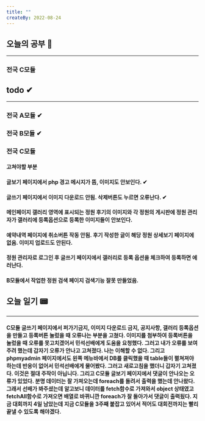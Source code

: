 ```yaml
---
title: ""
createBy: 2022-08-24
---
```

## 오늘의 공부 🎉
---
### 전국 C모듈

## todo ✔
---
### 전국 A모듈 ✔
### 전국 B모듈 ✔
### 전국 C모듈
#### 고쳐야할 부분
#### 글보기 페이지에서 php 경고 메시지가 뜸, 이미지도 안보인다. ✔
#### 글쓰기 페이지에서 이미지 다운로드 안됨. 삭제버튼도 누르면 오류난다. ✔
#### 메인페이지 갤러리 영역에 표시되는 정원 후기의 이미지와 각 정원의 게시판에 정원 관리자가 갤러리에 등록옵션으로 등록한 이미지들이 안보인다.
#### 예약내역 페이지에 취소버튼 작동 안됨. 후기 작성한 글이 해당 정원 상세보기 페이지에 없음. 이미지 업로드도 안된다.
#### 정원 관리자로 로그인 후 글쓰기 페이지에서 갤러리로 등록 옵션을 체크하여 등록하면 에러난다.
#### B모듈에서 작업한 정원 검색 페이지 검색기능 잘못 만들었음.

## 오늘 일기 📟
---
#### C모듈 글쓰기 페이지에서 퍼가기금지, 이미지 다운로드 금지, 공지사항, 갤러리 등록옵션을 만들고 등록버튼 눌렀을 때 오류나는 부분을 고쳤다. 이미지를 첨부하여 등록버튼을 눌렀을 때 오류를 못고치겠어서 민석선배에게 도움을 요청했다. 그러고 내가 오류를 보여주려 했는데 갑자기 오류가 안나고 고쳐졌다. 나는 이해할 수 없다. 그리고 phpmyadmin 페이지에서도 왼쪽 메뉴바에서 DB를 클릭했을 때 table들이 펼쳐져야 하는데 반응이 없어서 민석선배에게 물어봤다. 그러고 새로고침을 했더니 갑자기 고쳐졌다. 이것은 절대 주작이 아닙니다. 그리고 C모듈 글보기 페이지에서 댓글이 안나오는 오류가 있었다. 분명 데이터는 잘 가져오는데 foreach를 돌려서 출력을 했는데 안나왔다. 그래서 선배가 봐주셨는데 알고보니 데이터를 fetch함수로 가져와서 object 상태였고 fetchAll함수로 가져오면 배열로 바뀌니깐 foreach가 잘 돌아가서 댓글이 출력됬다. 지금 대회까지 4일 남았는데 지금 C모듈을 3주째 붙잡고 있어서 적어도 대회전까지는 빨리 끝낼 수 있도록 해야겠다.